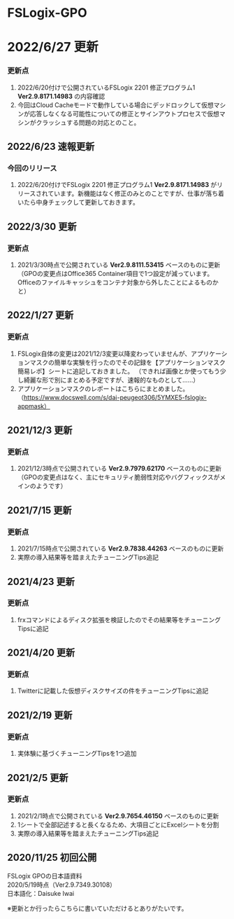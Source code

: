 # FSLogix-GPO

# 2022/6/27 更新
### 更新点
1. 2022/6/20付けで公開されているFSLogix 2201 修正プログラム1 **Ver2.9.8171.14983** の内容確認
2. 今回はCloud Cacheモードで動作している場合にデッドロックして仮想マシンが応答しなくなる可能性についての修正とサインアウトプロセスで仮想マシンがクラッシュする問題の対応とのこと。

## 2022/6/23 速報更新
### 今回のリリース
1. 2022/6/20付けでFSLogix 2201 修正プログラム1 **Ver2.9.8171.14983** がリリースされています。新機能はなく修正のみとのことですが、仕事が落ち着いたら中身チェックして更新しておきます。

## 2022/3/30 更新
### 更新点
1. 2021/3/30時点で公開されている **Ver2.9.8111.53415** ベースのものに更新
（GPOの変更点はOffice365 Container項目で1つ設定が減っています。Officeのファイルキャッシュをコンテナ対象から外したことによるものかと）

## 2022/1/27 更新
### 更新点
1. FSLogix自体の変更は2021/12/3変更以降変わっていませんが、アプリケーションマスクの簡単な実験を行ったのでその記録を【アプリケーションマスク簡易レポ】シートに追記しておきました。
（できれば画像とか使ってもう少し綺麗な形で別にまとめる予定ですが、速報的なものとして……）
2. アプリケーションマスクのレポートはこちらにまとめました。（https://www.docswell.com/s/dai-peugeot306/5YMXE5-fslogix-appmask）

## 2021/12/3 更新
### 更新点
1. 2021/12/3時点で公開されている **Ver2.9.7979.62170** ベースのものに更新
（GPOの変更点はなく、主にセキュリティ脆弱性対応やバグフィックスがメインのようです）

## 2021/7/15 更新
### 更新点
1. 2021/7/15時点で公開されている **Ver2.9.7838.44263** ベースのものに更新
2. 実際の導入結果等を踏まえたチューニングTips追記

## 2021/4/23 更新
### 更新点
1. frxコマンドによるディスク拡張を検証したのでその結果等をチューニングTipsに追記


## 2021/4/20 更新
### 更新点
1. Twitterに記載した仮想ディスクサイズの件をチューニングTipsに追記


## 2021/2/19 更新
### 更新点

1. 実体験に基づくチューニングTipsを1つ追加


## 2021/2/5 更新
### 更新点

1. 2021/2/1時点で公開されている **Ver2.9.7654.46150** ベースのものに更新
2. 1シートで全部記述すると長くなるため、大項目ごとにExcelシートを分割
3. 実際の導入結果等を踏まえたチューニングTips追記

## 2020/11/25 初回公開

FSLogix GPOの日本語資料<br>
2020/5/19時点（Ver2.9.7349.30108）<br>
日本語化：Daisuke Iwai<br>

※更新とか行ったらこちらに書いていただけるとありがたいです。

